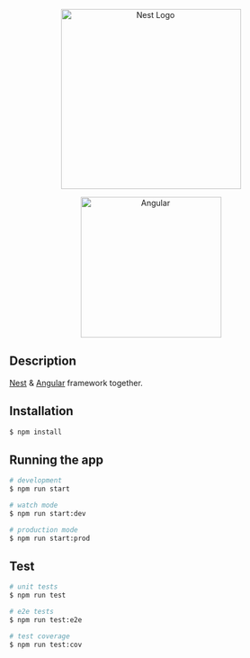 <p align="center">
  <a href="http://nestjs.com/" target="blank">
    <img src="https://nestjs.com/img/logo_text.svg" width="320" alt="Nest Logo" />
  </a>
</p>
<p align="center">
  <a href="https://angular.io/" target="blank">
    <img src="https://angular.io/assets/images/logos/angular/angular.svg" alt="Angular" width="250" height="250">
  </a>
</p>

## Description

[Nest](https://github.com/nestjs/nest) & [Angular](https://angular.io) framework together.

## Installation

```bash
$ npm install
```

## Running the app

```bash
# development
$ npm run start

# watch mode
$ npm run start:dev

# production mode
$ npm run start:prod
```

## Test

```bash
# unit tests
$ npm run test

# e2e tests
$ npm run test:e2e

# test coverage
$ npm run test:cov
```